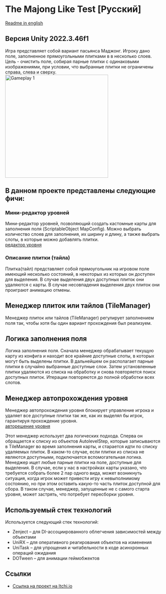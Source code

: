 # The Majong Like Test [Русский]
[Readme in english](./README_ENGLISH.MD)

## Версия Unity 2022.3.46f1

Игра представляет собой вариант пасьянса Маджонг. Игроку дано поле, заполненное прямоугольными плитками в в несколько слоев. Цель - очистить поле, собирая парные плитки с одинаковыми изображениями, при условии, что выбранные плитки не ограничены справа, слева и сверху.  
<img src="gameplay.gif" width="330" alt="Gameplay 1">

## В данном проекте представлены следующие фичи:

### Мини-редактор уровней
Мини-редактор уровней, позволяющий создать кастомные карты для заполнения поля (ScriptableObject MapConfig). Можно выбрать количество слоев для заполнения, их ширину и длину, а также выбрать слоты, в которые можно добавлять плитки.  
[редактор уровня](./inspector.png)

### Описание плитки (тайла)
Плитка(тайл) представляет собой прямоугольник на игровом поле имеющий несколько состояний, в некоторых из которых он доступен для выделения. В случае выделения двух доступных плиток они удаляются с карты. В случае несовпадения выделения двух плиток они проиграют анимацию отмены.

## Менеджер плиток или тайлов (TileManager)
Менеджер плиток или тайлов (TileManager) регулирует заполнением поля так, чтобы хотя бы один вариант прохождения был реализуем.  

## Логика заполнения поля
Логика заполнения поля. Сначала менеджер обрабатывает текущую карту из конфига и находит все крайние доступные слоты, в которых могут быть выделены плитки. В дальнейшем он располагает парные плитки в случайно выбранные доступные слои. Затем установленные плитки удаляются из списка на обработку и снова повторяется поиск доступных плиток. Итерации повторяются до полной обработки всех слотов.

## Менеджер автопрохождения уровня
Менеджер автопрохождения уровня блокирует управление игрока и удаляет все доступные плитки так же, как их выделял бы игрок, гарантируя прохождение уровня.  
[авторешение уровня](./solve_level.gif)

Этот менеджер использует два логических подхода. Сперва он обращается к списку из объектов AutolevelStep, которые записываются в TileManager во время заполнения карты, и старается идти по списку удаляемых плиток. В каком-то случае, если плитки из списка не являются доступными, подключается вспомогательная логика. Менеджер ищет любые парные плитки на поле, доступные для выделения. В случае, если у нас в настройках карты указано, что требуется собрать более 2 пар одного вида, может возникнуть ситуация, когда игрок может привести игру к невыполнимому состоянию, но при этом оставить какую-то часть плиток доступной для сбора. В таком случае, менеджер, запущенные не с самого старта уровня, может застрять, что потребует пересборки уровня.

## Используемый стек технологий
Используется следующий стек технологий:
- Zenject – для DI-ассоциированного облегчения зависимостей между объектами  
- UniRX – для оперативного реагирования объектов на изменения  
- UniTask – для упрощения и читабельности в коде асинхронных операций ожидания  
- DOTween – для анимации геймобжектов  

## Ссылки
- [Ссылка на проект на Itchi.io]([https://itch.io/your-project](https://algiskhasanov.itch.io/majong-like))  
